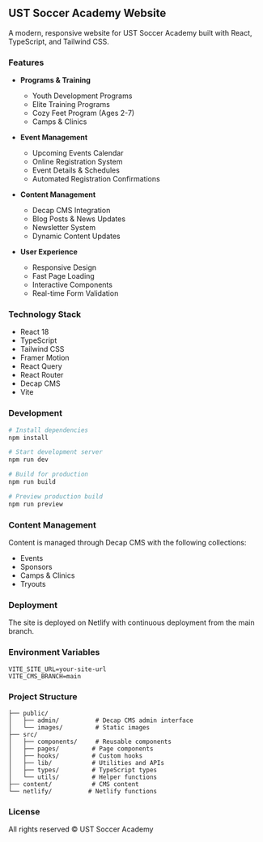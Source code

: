 ## UST Soccer Academy Website

A modern, responsive website for UST Soccer Academy built with React, TypeScript, and Tailwind CSS.

### Features

- **Programs & Training**
  - Youth Development Programs
  - Elite Training Programs
  - Cozy Feet Program (Ages 2-7)
  - Camps & Clinics

- **Event Management**
  - Upcoming Events Calendar
  - Online Registration System
  - Event Details & Schedules
  - Automated Registration Confirmations

- **Content Management**
  - Decap CMS Integration
  - Blog Posts & News Updates
  - Newsletter System
  - Dynamic Content Updates

- **User Experience**
  - Responsive Design
  - Fast Page Loading
  - Interactive Components
  - Real-time Form Validation

### Technology Stack

- React 18
- TypeScript
- Tailwind CSS
- Framer Motion
- React Query
- React Router
- Decap CMS
- Vite

### Development

```bash
# Install dependencies
npm install

# Start development server
npm run dev

# Build for production
npm run build

# Preview production build
npm run preview
```

### Content Management

Content is managed through Decap CMS with the following collections:

- Events
- Sponsors
- Camps & Clinics
- Tryouts

### Deployment

The site is deployed on Netlify with continuous deployment from the main branch.

### Environment Variables

```env
VITE_SITE_URL=your-site-url
VITE_CMS_BRANCH=main
```

### Project Structure

```
├── public/
│   ├── admin/          # Decap CMS admin interface
│   └── images/         # Static images
├── src/
│   ├── components/     # Reusable components
│   ├── pages/         # Page components
│   ├── hooks/         # Custom hooks
│   ├── lib/           # Utilities and APIs
│   ├── types/         # TypeScript types
│   └── utils/         # Helper functions
├── content/           # CMS content
└── netlify/          # Netlify functions
```

### License

All rights reserved © UST Soccer Academy